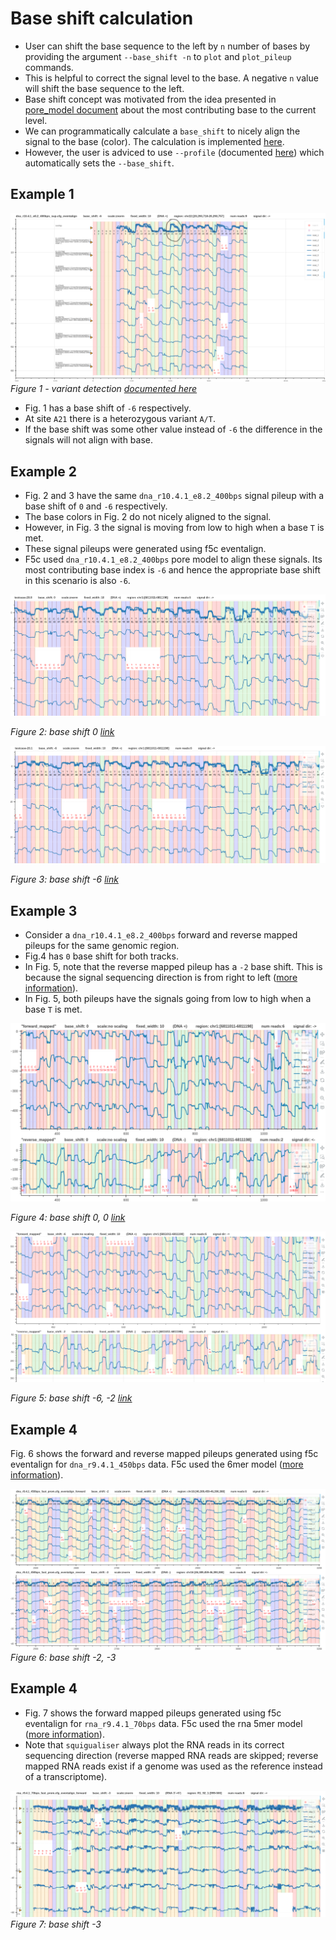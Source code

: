 # Base shift calculation

* User can shift the base sequence to the left by `n` number of bases by providing the argument `--base_shift -n` to `plot` and `plot_pileup` commands.
* This is helpful to correct the signal level to the base. A negative `n` value will shift the base sequence to the left.
* Base shift concept was motivated from the idea presented in [pore_model document](pore_model.md) about the most contributing base to the current level.
* We can programmatically calculate a `base_shift` to nicely align the signal to the base (color). The calculation is implemented [here](https://github.com/hiruna72/squigualiser/blob/2389379fa8898bf78fd695b3bddac982213ea951/src/plot_utils.py#L194).
* However, the user is adviced to use `--profile` (documented [here](docs/profiles.md)) which automatically sets the `--base_shift`.

## Example 1

![image](figures/variants/chr22/fig3.png)
*Figure 1 - variant detection [documented here](pipeline_variant_detection_extended.md)*

* Fig. 1 has a base shift of `-6` respectively.
* At site `A21` there is a heterozygous variant `A/T`.
* If the base shift was some other value instead of `-6` the difference in the signals will not align with base.

## Example 2
* Fig. 2 and 3 have the same `dna_r10.4.1_e8.2_400bps` signal pileup with a base shift of `0` and `-6` respectively.
* The base colors in Fig. 2 do not nicely aligned to the signal. 
* However, in Fig. 3 the signal is moving from low to high when a base `T` is met.
* These signal pileups were generated using f5c eventalign.
* F5c used `dna_r10.4.1_e8.2_400bps` pore model to align these signals. Its most contributing base index is `-6` and hence the appropriate base shift in this scenario is also `-6`.

![image](figures/base_shift/testcase_20.8_base_shift_0.png)

*Figure 2: base shift 0 [link](https://hiruna72.github.io/squigualiser/docs/figures/pileup/pileup_testcase-20.8.html)*

![image](figures/base_shift/testcase_20.1_base_shift_6.png)

*Figure 3: base shift -6 [link](https://hiruna72.github.io/squigualiser/docs/figures/pileup/pileup_testcase-20.1.html)*

## Example 3
* Consider a `dna_r10.4.1_e8.2_400bps` forward and reverse mapped pileups for the same genomic region.
* Fig.4 has `0` base shift for both tracks.
* In Fig. 5, note that the reverse mapped pileup has a `-2` base shift. This is because the signal sequencing direction is from right to left ([more information](base_shift_of_reverse_mapped_reads.md)).
* In Fig. 5, both pileups have the signals going from low to high when a base `T` is met. 

![image](figures/base_shift/plot_tracks_base_shift_0.png)

*Figure 4: base shift 0, 0 [link](https://hiruna72.github.io/squigualiser/docs/figures/plot_tracks/plot_tracks_testcase-30.3.html)*

![image](figures/base_shift/plot_tracks_base_shift_6.png)

*Figure 5: base shift -6, -2 [link](https://hiruna72.github.io/squigualiser/docs/figures/plot_tracks/plot_tracks_testcase-30.6.html)*

## Example 4

Fig. 6 shows the forward and reverse mapped pileups generated using f5c eventalign for `dna_r9.4.1_450bps` data. F5c used the 6mer model ([more information](pore_model.md)).

![image](figures/base_shift/dna_r9.4.1_450bps_fast_forward_reverse.png)
*Figure 6: base shift -2, -3*

## Example 4

* Fig. 7 shows the forward mapped pileups generated using f5c eventalign for `rna_r9.4.1_70bps` data. F5c used the rna 5mer model ([more information](pore_model.md)).
* Note that `squigualiser` always plot the RNA reads in its correct sequencing direction (reverse mapped RNA reads are skipped; reverse mapped RNA reads exist if a genome was used as the reference instead of a transcriptome).

![image](figures/base_shift/rna_r9.4.1_70bps_forward_eventalign.png)
*Figure 7: base shift -3*